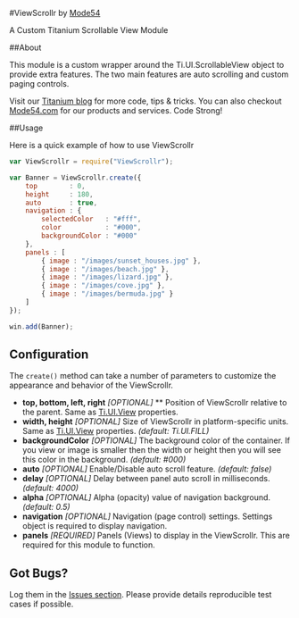 #ViewScrollr by [Mode54](http://m54.co/home)

A Custom Titanium Scrollable View Module

##About

This module is a custom wrapper around the Ti.UI.ScrollableView object to provide extra features. The two main features are auto scrolling and custom paging controls.

Visit our [Titanium blog](http://TiHelp.me) for more code, tips & tricks. You can also checkout [Mode54.com](http://m54.co/home) for our products and services. Code Strong!

##Usage

Here is a quick example of how to use ViewScrollr

```javascript
var ViewScrollr = require("ViewScrollr");

var Banner = ViewScrollr.create({
	top        : 0,
	height     : 180,
	auto       : true,
	navigation : {
		selectedColor   : "#fff",
		color           : "#000",
		backgroundColor : "#000"
	},
	panels : [
		{ image : "/images/sunset_houses.jpg" },
		{ image : "/images/beach.jpg" },
		{ image : "/images/lizard.jpg" },
		{ image : "/images/cove.jpg" },
		{ image : "/images/bermuda.jpg" }
	]
});

win.add(Banner);
```
## Configuration

The `create()` method can take a number of parameters to customize the appearance and behavior of the ViewScrollr.

* **top, bottom, left, right** _[OPTIONAL]_ 
** Position of ViewScrollr relative to the parent. Same as [Ti.UI.View](http://docs.appcelerator.com/titanium/latest/#!/api/Titanium.UI.View) properties.
* **width, height** _[OPTIONAL]_ Size of ViewScrollr in platform-specific units. Same as [Ti.UI.View](http://docs.appcelerator.com/titanium/latest/#!/api/Titanium.UI.View) properties. *_(default: Ti.UI.FILL)_*
* **backgroundColor** _[OPTIONAL]_ The background color of the container. If you view or image is smaller then the width or height then you will see this color in the background. *_(default: #000)_*
* **auto** _[OPTIONAL]_ Enable/Disable auto scroll feature. *_(default: false)_*
* **delay** _[OPTIONAL]_ Delay between panel auto scroll in milliseconds. *_(default: 4000)_*
* **alpha** _[OPTIONAL]_ Alpha (opacity) value of navigation background. *_(default: 0.5)_*
* **navigation** _[OPTIONAL]_ Navigation (page control) settings. Settings object is required to display navigation.
* **panels** _[REQUIRED]_ Panels (Views) to display in the ViewScrollr. This are required for this module to function.


## Got Bugs?

Log them in the [Issues section](https://github.com/Mode54/ViewScrollr/issues). Please provide details reproducible test cases if possible.
